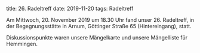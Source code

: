 title: 26. Radeltreff
date: 2019-11-20
tags: Radeltreff

Am Mittwoch, 20. November 2019 um 18.30 Uhr fand unser 26. Radeltreff, in der Begegnungsstätte in Arnum, Göttinger Straße 65 (Hintereingang), statt.

Diskussionspunkte waren unsere Mängelkarte und unsere Mängelliste für Hemmingen.